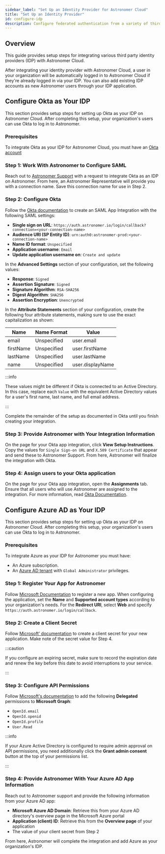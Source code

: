 ```yaml
---
sidebar_label: "Set Up an Identity Provider for Astronomer Cloud"
title: "Set Up an Identity Provider"
id: configure-idp
description: Configure federated authentication from a variety of third party identity providers on Astronomer Cloud.
---
```


## Overview

This guide provides setup steps for integrating various third party identity providers (IDP) with Astronomer Cloud.

After integrating your identity provider with Astronomer Cloud, a user in your organization will be automatically logged in to Astronomer Cloud if they're already logged in via your IDP. You can also add existing IDP accounts as new Astronomer users through your IDP application.

## Configure Okta as Your IDP

This section provides setup steps for setting up Okta as your IDP on Astronomer Cloud. After completing this setup, your organization's users can use Okta to log in to Astronomer.

### Prerequisites

To integrate Okta as your IDP for Astronomer Cloud, you must have an [Okta account](https://www.okta.com/)

### Step 1: Work With Astronomer to Configure SAML

Reach out to [Astronomer Support](support.astronomer.io) with a request to integrate Okta as an IDP on Astronomer. From here, an Astronomer Representative will provide you with a connection name. Save this connection name for use in Step 2.

### Step 2: Configure Okta

Follow the [Okta documentation](https://help.okta.com/en/prod/Content/Topics/Apps/Apps_App_Integration_Wizard_SAML.htm) to create an SAML App Integration with the following SAML settings:

- **Single sign on URL**: `https://auth.astronomer.io/login/callback?connection=<your-connection-name>`
- **Audience URI (SP Entity ID)**: `urn:auth0:astronomer-prod:<your-connection-name>`
- **Name ID format**: `Unspecified`
- **Application username**: `Email`
- **Update application username on**: `Create and update`

In the **Advanced Settings** section of your configuration, set the following values:

- **Response**: `Signed`
- **Assertion Signature**: `Signed`
- **Signature Algorithm**: `RSA-SHA256`
- **Digest Algorithm**: `SHA256`
- **Assertion Encryption**: `Unencrypted`

In the **Attribute Statements** section of your configuration, create the following four attribute statements, making sure to use the exact capitalization as shown:

| Name      | Name Format | Value            |
| --------- | ----------- | ---------------- |
| email     | Unspecified | user.email       |
| firstName | Unspecified | user.firstName   |
| lastName  | Unspecified | user.lastName    |
| name      | Unspecified | user.displayName |

:::info

These values might be different if Okta is connected to an Active Directory. In this case, replace each `Value` with the equivalent Active Directory values for a user's first name, last name, and full email address.

:::

Complete the remainder of the setup as documented in Okta until you finish creating your integration.

### Step 3: Provide Astronomer with Your Integration Information

On the page for your Okta app integration, click **View Setup Instructions**. Copy the values for `Single Sign-on URL` and `X.509 Certificate` that appear and send these to Astronomer Support. From here, Astronomer will finalize the integration with Okta.

### Step 4: Assign users to your Okta application

On the page for your Okta app integration, open the **Assignments** tab. Ensure that all users who will use Astronomer are assigned to the integration. For more information, read [Okta Documentation](https://help.okta.com/en/prod/Content/Topics/users-groups-profiles/usgp-assign-apps.htm).

## Configure Azure AD as Your IDP

This section provides setup steps for setting up Okta as your IDP on Astronomer Cloud. After completing this setup, your organization's users can use Okta to log in to Astronomer.

### Prerequisites

To integrate Azure as your IDP for Astronomer you must have:

- An Azure subscription.
- An [Azure AD tenant](https://docs.microsoft.com/en-us/azure/active-directory/develop/quickstart-create-new-tenant) with `Global Administrator` privileges.

### Step 1: Register Your App for Astronomer

Follow [Microsoft Documentation](https://docs.microsoft.com/en-us/azure/active-directory/develop/quickstart-register-app) to register a new app. When configuring the application, set the **Name** and **Supported account types** according to your organization's needs. For the **Redirect URI**, select **Web** and specify `https://auth.astronomer.io/login/callback`.

### Step 2: Create a Client Secret

Follow [Microsoft' documentation](https://docs.microsoft.com/en-us/azure/active-directory/develop/quickstart-register-app#add-credentials) to create a client secret for your new application. Make note of the secret value for Step 4.

:::caution

If you configure an expiring secret, make sure to record the expiration date and renew the key before this date to avoid interruptions to your service.

:::

### Step 3: Configure API Permissions

Follow [Microsoft's documentation](https://docs.microsoft.com/en-us/azure/active-directory/develop/quickstart-configure-app-access-web-apis#add-permissions-to-access-web-apis) to add the following **Delegated** permissions to **Microsoft Graph**:

- `OpenId.email`
- `OpenId.openid`
- `OpenId.profile`
- `User.Read`

:::info

If your Azure Active Directory is configured to require admin approval on API permissions, you need additionally click the **Grant admin consent** button at the top of your permissions list.

:::

### Step 4: Provide Astronomer With Your Azure AD App Information

Reach out to Astronomer support and provide the following information from your Azure AD app:

- **Microsoft Azure AD Domain**: Retrieve this from your Azure AD directory's overview page in the Microsoft Azure portal
- **Application (client) ID**: Retrieve this from the **Overview page** of your application
- The value of your client secret from Step 2

From here, Astronomer will complete the integration and add Azure as your organization's IDP.
